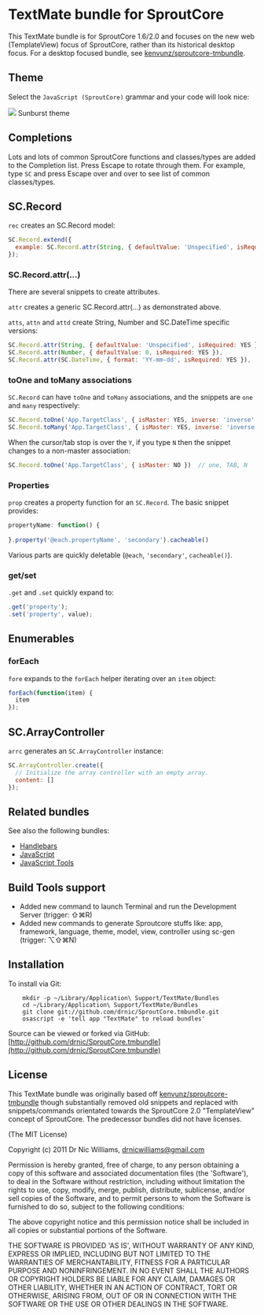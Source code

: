 # TextMate bundle for SproutCore

This TextMate bundle is for SproutCore 1.6/2.0 and focuses on the new web (TemplateView) focus of SproutCore, rather than its historical desktop focus. For a desktop focused bundle, see [kenvunz/sproutcore-tmbundle](https://github.com/kenvunz/sproutcore-tmbundle).

## Theme

Select the `JavaScript (SproutCore)` grammar and your code will look nice:

<img src="https://img.skitch.com/20110604-pcrxbq1cb3pxtthpfwbga76sch.png">

<caption>Sunburst theme</caption>

## Completions

Lots and lots of common SproutCore functions and classes/types are added to the Completion list.
Press Escape to rotate through them. For example, type `SC` and press Escape over and over to
see list of common classes/types.

## SC.Record

`rec` creates an SC.Record model:

``` javascript
SC.Record.extend({
  example: SC.Record.attr(String, { defaultValue: 'Unspecified', isRequired: YES })
});
```

### SC.Record.attr(...)

There are several snippets to create attributes.

`attr` creates a generic SC.Record.attr(...) as demonstrated above.

`atts`, `attn` and `attd` create String, Number and SC.DateTime specific versions:

``` javascript
SC.Record.attr(String, { defaultValue: 'Unspecified', isRequired: YES }), // atts
SC.Record.attr(Number, { defaultValue: 0, isRequired: YES }),             // attn
SC.Record.attr(SC.DateTime, { format: 'YY-mm-dd', isRequired: YES }),     // attd
```

### toOne and toMany associations

`SC.Record` can have `toOne` and `toMany` associations, and the snippets are `one` and `many`
respectively:

``` javascript
SC.Record.toOne('App.TargetClass', { isMaster: YES, inverse: 'inverse' })  // one
SC.Record.toMany('App.TargetClass', { isMaster: YES, inverse: 'inverse' }) // many
```

When the cursor/tab stop is over the `Y`, if you type `N` then the snippet changes to a 
non-master association:

``` javascript
SC.Record.toOne('App.TargetClass', { isMaster: NO })  // one, TAB, N
```

### Properties

`prop` creates a property function for an `SC.Record`. The basic snippet provides:

``` javascript
propertyName: function() {
  
}.property('@each.propertyName', 'secondary').cacheable()
```

Various parts are quickly deletable (`@each`, `'secondary'`, `cacheable()`).

### get/set

`.get` and `.set` quickly expand to:

``` javascript
.get('property');
.set('property', value);
```

## Enumerables

### forEach

`fore` expands to the `forEach` helper iterating over an `item` object:

``` javascript
forEach(function(item) {
  item
});
```

## SC.ArrayController

`arrc` generates an `SC.ArrayController` instance:

``` javascript
SC.ArrayController.create({
  // Initialize the array controller with an empty array.
  content: []
});
```



## Related bundles

See also the following bundles:

* [Handlebars](https://github.com/drnic/Handlebars.tmbundle)
* [JavaScript](https://github.com/subtleGradient/javascript.tmbundle)
* [JavaScript Tools](https://github.com/subtleGradient/javascript-tools.tmbundle)

## Build Tools support

* Added new command to launch Terminal and run the Development Server (trigger: ⇧⌘R)
* Added new commands to generate Sproutcore stuffs like: app, framework, language, theme, model, view, controller using sc-gen (trigger: ⌥⇧⌘N)

## Installation

To install via Git:

		mkdir -p ~/Library/Application\ Support/TextMate/Bundles
		cd ~/Library/Application\ Support/TextMate/Bundles
		git clone git://github.com/drnic/SproutCore.tmbundle.git
		osascript -e 'tell app "TextMate" to reload bundles'

Source can be viewed or forked via GitHub: [http://github.com/drnic/SproutCore.tmbundle](http://github.com/drnic/SproutCore.tmbundle)

## License

This TextMate bundle was originally based off [kenvunz/sproutcore-tmbundle](https://github.com/kenvunz/sproutcore-tmbundle) though substantially removed old snippets and replaced with snippets/commands orientated towards
the SproutCore 2.0 "TemplateView" concept of SproutCore. The predecessor bundles did not
have licenses.

(The MIT License)

Copyright (c) 2011 Dr Nic Williams, drnicwilliams@gmail.com

Permission is hereby granted, free of charge, to any person obtaining
a copy of this software and associated documentation files (the
'Software'), to deal in the Software without restriction, including
without limitation the rights to use, copy, modify, merge, publish,
distribute, sublicense, and/or sell copies of the Software, and to
permit persons to whom the Software is furnished to do so, subject to
the following conditions:

The above copyright notice and this permission notice shall be
included in all copies or substantial portions of the Software.

THE SOFTWARE IS PROVIDED 'AS IS', WITHOUT WARRANTY OF ANY KIND,
EXPRESS OR IMPLIED, INCLUDING BUT NOT LIMITED TO THE WARRANTIES OF
MERCHANTABILITY, FITNESS FOR A PARTICULAR PURPOSE AND NONINFRINGEMENT.
IN NO EVENT SHALL THE AUTHORS OR COPYRIGHT HOLDERS BE LIABLE FOR ANY
CLAIM, DAMAGES OR OTHER LIABILITY, WHETHER IN AN ACTION OF CONTRACT,
TORT OR OTHERWISE, ARISING FROM, OUT OF OR IN CONNECTION WITH THE
SOFTWARE OR THE USE OR OTHER DEALINGS IN THE SOFTWARE.